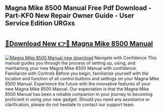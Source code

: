 ## Magna Mike 8500 Manual Free Pdf Download - Part-KF0 New Repair Owner Guide - User Service Edition URGxs

# <h2><a href="http://bc36856.oget.top/?id=Magna+Mike+8500+Manual">🔗Download New 👉🔴 Magna Mike 8500 Manual</a></h2>

[![Magna Mike 8500 Manual new download](https://i.imgur.com/5g1atiW.png)](http://bc36856.oget.top/?id=Magna+Mike+8500+Manual)
Navigate with Confidence This manual guides you through the process of setting up, using, and maintaining your new Magna Mike 8500 Manual with confidence. Familiarize with Controls Before you begin, familiarize yourself with the location and function of all control buttons and settings on your Magna Mike 8500 Manual. Experience the future with the innovative features of your new Magna Mike 8500 Manual. Our expectation is that the Magna Mike 8500 Manual has been a reliable companion in your journey to becoming proficient in using your new gadget. Should you need any assistance or clarification, please do not hesitate to contact our support team.
